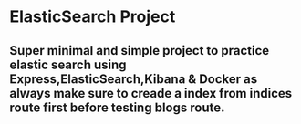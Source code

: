 # ElasticSearch Project
## Super minimal and simple project to practice elastic search using Express,ElasticSearch,Kibana & Docker as always make sure to creade a index from indices route first before testing blogs route.